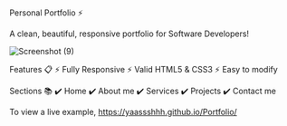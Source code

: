 Personal Portfolio ⚡️

A clean, beautiful, responsive portfolio for Software Developers!

![Screenshot (9)](https://github.com/yaassshhh/Portfolio/assets/85840807/f43476d9-c643-4ae7-b6f0-0ae71b420191)


Features 📋
⚡️ Fully Responsive
⚡️ Valid HTML5 & CSS3
⚡️ Easy to modify

Sections 📚
✔️ Home
✔️ About me
✔️ Services
✔️ Projects
✔️ Contact me

To view a live example, https://yaassshhh.github.io/Portfolio/
